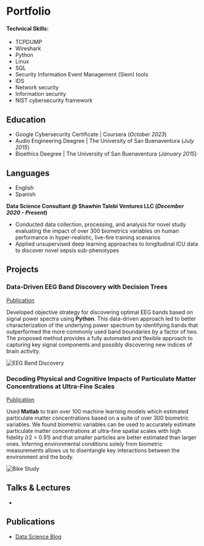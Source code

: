 # Portfolio

#### Technical Skills: 
 - TCPDUMP
 - Wireshark
 - Python
 - Linux
 - SQL
 - Security Information Event Management (Siem) tools
 - IDS
 - Network security
 - Information security
 - NIST cybersecurity framework


## Education
 - Google Cybersecurity Certificate | Coursera (_October 2023_)
 - Audio Engineering Deegree | The University of San Buenaventura (_July 2015_)								       		
 - Bioethics Deegree	|  The University of San Buenaventura (_January 2015_)				        		


## Languages
 - English
 - Spanish

**Data Science Consultant @ Shawhin Talebi Ventures LLC (_December 2020 - Present_)**
 - Conducted data collection, processing, and analysis for novel study evaluating the impact of over 300 biometrics variables on human performance in hyper-realistic, live-fire training scenarios
 - Applied unsupervised deep learning approaches to longitudinal ICU data to discover novel sepsis sub-phenotypes

## Projects
### Data-Driven EEG Band Discovery with Decision Trees
[Publication](https://www.mdpi.com/1424-8220/22/8/3048)

Developed objective strategy for discovering optimal EEG bands based on signal power spectra using **Python**. This data-driven approach led to better characterization of the underlying power spectrum by identifying bands that outperformed the more commonly used band boundaries by a factor of two. The proposed method provides a fully automated and flexible approach to capturing key signal components and possibly discovering new indices of brain activity.

![EEG Band Discovery](/assets/img/eeg_band_discovery.jpeg)

### Decoding Physical and Cognitive Impacts of Particulate Matter Concentrations at Ultra-Fine Scales
[Publication](https://www.mdpi.com/1424-8220/22/11/4240)

Used **Matlab** to train over 100 machine learning models which estimated particulate matter concentrations based on a suite of over 300 biometric variables. We found biometric variables can be used to accurately estimate particulate matter concentrations at ultra-fine spatial scales with high fidelity (r2 = 0.91) and that smaller particles are better estimated than larger ones. Inferring environmental conditions solely from biometric measurements allows us to disentangle key interactions between the environment and the body.

![Bike Study](/assets/img/bike_study.jpeg)

## Talks & Lectures
- 



## Publications


- [Data Science Blog](https://medium.com/@shawhin)
